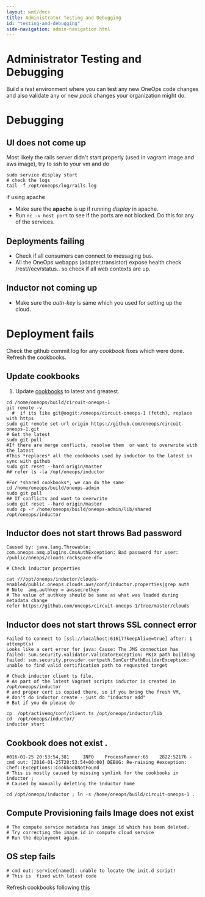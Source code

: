 ```yaml
---
layout: wmt/docs
title: Administrator Testing and Debugging
id: "testing-and-debugging"
side-navigation: admin-navigation.html
---
```


# Administrator Testing and Debugging

Build a *test* environment where you can test any new OneOps code changes and also validate any or new *pack* changes
your organization might do.

# Debugging


## UI does not come up  

Most likely the rails server didn't start properly (used in vagrant image and aws image), try to ssh to your vm and do

```
sudo service display start
# check the logs
tail -f /opt/oneops/log/rails.log
```

if using apache

* Make sure the **apache** is up if running *display* in apache.
* Run `nc -v host port` to see if the ports are not blocked. Do this for any of the  services.

## Deployments failing

* Check if all consumers can connect to messaging bus.
* All the OneOps webapps (adapter,transistor) expose health check /rest/<context>/ecv/status.. so check if all web contexts are up.

## Inductor not coming up

* Make sure the *auth-key* is same which you used for setting up the cloud.


# Deployment fails

Check the github commit log for any *cookbook* fixes which were done. Refresh the cookbooks.  

## Update cookbooks

1. Update [cookbooks](https://github.com/oneops/circuit-oneops-1/tree/master/components/cookbooks) to latest and greatest.

```
cd /home/oneops/build/circuit-oneops-1
git remote -v
  #  if its like git@oogit:/oneops/circuit-oneops-1 (fetch), replace with https
sudo git remote set-url origin https://github.com/oneops/circuit-oneops-1.git  
# Get the latest
sudo git pull
#If there are merge conflicts, resolve them  or want to overwrite with the latest
#This *replaces* all the cookbooks used by inductor to the latest in sync with github
sudo git reset --hard origin/master
## refer ls -la /opt/oneops/inductor

#For *shared cookbooks*, we can do the same
cd /home/oneops/build/oneops-admin
sudo git pull
## If conflicts and want to overwrite
sudo git reset --hard origin/master
sudo cp -r /home/oneops/build/oneops-admin/lib/shared /opt/oneops/inductor
```

## Inductor does not start throws Bad password

```
Caused by: java.lang.Throwable: com.oneops.amq.plugins.CmsAuthException: Bad password for user: /public/oneops/clouds:rackspace-dfw

# Check inductor properties

cat ///opt/oneops/inductor/clouds-enabled/public.oneops.clouds.aws/conf/inductor.properties|grep auth
# Note  amq.authkey = awssecretkey
# The value of authkey should be same as what was loaded during metadata change
refer https://github.com/oneops/circuit-oneops-1/tree/master/clouds
```

## Inductor does not start throws SSL connect error

```
Failed to connect to [ssl://localhost:61617?keepAlive=true] after: 1 attempt(s)
Looks like a cert error for java: Cause: The JMS connection has failed: sun.security.validator.ValidatorException: PKIX path building failed: sun.security.provider.certpath.SunCertPathBuilderException: unable to find valid certification path to requested target

# Check inductor client ts file.
# As part of the latest Vagrant scripts inductor is created in /opt/oneops/inductor
# and proper cert is copied there, so if you bring the fresh VM,
# don't do inductor create - just do "inductor add"
# But if you do please do

cp  /opt/activemq/conf/client.ts /opt/oneops/inductor/lib
cd  /opt/oneops/inductor/
inductor start
```

## Cookbook does not exist .

```
#016-01-25 20:53:54,381     INFO    ProcessRunner:65    2822:52176 - cmd out: [2016-01-25T20:53:54+00:00] DEBUG: Re-raising #exception: Chef::Exceptions::CookbookNotFound
# This is mostly caused by missing symlink for the cookbooks in inductor ;
# Caused by manually deleting the inductor home

cd /opt/oneops/inductor ; ln -s /home/oneops/build/circuit-oneops-1 .
```

## Compute Provisioning fails Image does not exist

```
# The compute service metadata has image id which has been deleted.
# Try correcting the image id in compute cloud service
# Run the deployment again.
```

## OS step fails

```
# cmd out: service[named]: unable to locate the init.d script!
# This is  fixed with latest code
```

Refresh cookbooks following [this](#update-cookbooks)
